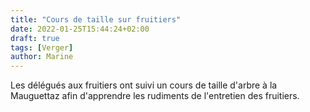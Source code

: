 ```yaml
---
title: "Cours de taille sur fruitiers"
date: 2022-01-25T15:44:24+02:00
draft: true
tags: [Verger]
author: Marine
---
```

Les délégués aux fruitiers ont suivi un cours de taille d'arbre à la Mauguettaz afin d'apprendre les rudiments de l'entretien des fruitiers.
